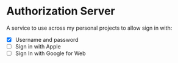 # Authorization Server

A service to use across my personal projects to allow sign in with:
- [x] Username and password
- [ ] Sign in with Apple
- [ ] Sign In with Google for Web
